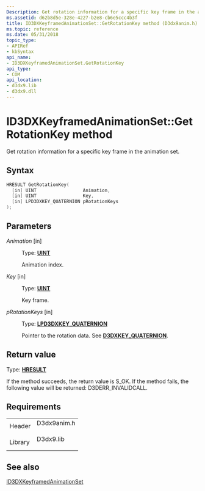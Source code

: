 ```yaml
---
Description: Get rotation information for a specific key frame in the animation set.
ms.assetid: d62b8d5e-328e-4227-b2e8-cb6e5ccc4b3f
title: ID3DXKeyframedAnimationSet::GetRotationKey method (D3dx9anim.h)
ms.topic: reference
ms.date: 05/31/2018
topic_type: 
- APIRef
- kbSyntax
api_name: 
- ID3DXKeyframedAnimationSet.GetRotationKey
api_type: 
- COM
api_location: 
- d3dx9.lib
- d3dx9.dll
---
```


# ID3DXKeyframedAnimationSet::GetRotationKey method

Get rotation information for a specific key frame in the animation set.

## Syntax


```C++
HRESULT GetRotationKey(
  [in] UINT                 Animation,
  [in] UINT                 Key,
  [in] LPD3DXKEY_QUATERNION pRotationKeys
);
```



## Parameters

<dl> <dt>

*Animation* \[in\]
</dt> <dd>

Type: **[**UINT**](https://msdn.microsoft.com/library/Aa383751(v=VS.85).aspx)**

Animation index.

</dd> <dt>

*Key* \[in\]
</dt> <dd>

Type: **[**UINT**](https://msdn.microsoft.com/library/Aa383751(v=VS.85).aspx)**

Key frame.

</dd> <dt>

*pRotationKeys* \[in\]
</dt> <dd>

Type: **[**LPD3DXKEY\_QUATERNION**](d3dxkey-quaternion.md)**

Pointer to the rotation data. See [**D3DXKEY\_QUATERNION**](d3dxkey-quaternion.md).

</dd> </dl>

## Return value

Type: **[**HRESULT**](https://msdn.microsoft.com/library/Bb401631(v=MSDN.10).aspx)**

If the method succeeds, the return value is S\_OK. If the method fails, the following value will be returned: D3DERR\_INVALIDCALL.

## Requirements



|                    |                                                                                        |
|--------------------|----------------------------------------------------------------------------------------|
| Header<br/>  | <dl> <dt>D3dx9anim.h</dt> </dl> |
| Library<br/> | <dl> <dt>D3dx9.lib</dt> </dl>   |



## See also

<dl> <dt>

[ID3DXKeyframedAnimationSet](id3dxkeyframedanimationset.md)
</dt> </dl>

 

 




